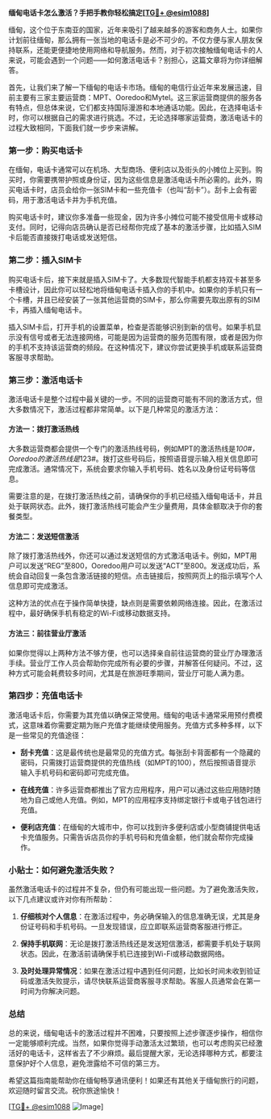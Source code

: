 **缅甸电话卡怎么激活？手把手教你轻松搞定[[TG💪+ @esim1088](https://t.me/s/esim1088)]**

缅甸，这个位于东南亚的国家，近年来吸引了越来越多的游客和商务人士。如果你计划前往缅甸，那么拥有一张当地的电话卡是必不可少的。不仅方便与家人朋友保持联系，还能更便捷地使用网络和导航服务。然而，对于初次接触缅甸电话卡的人来说，可能会遇到一个问题——如何激活电话卡？别担心，这篇文章将为你详细解答。

首先，让我们来了解一下缅甸的电话卡市场。缅甸的电信行业近年来发展迅速，目前主要有三家主要运营商：MPT、Ooredoo和Mytel。这三家运营商提供的服务各有特点，但总体来说，它们都支持国际漫游和本地通话功能。因此，在选择电话卡时，你可以根据自己的需求进行挑选。不过，无论选择哪家运营商，激活电话卡的过程大致相同，下面我们就一步步来讲解。

### 第一步：购买电话卡

在缅甸，电话卡通常可以在机场、大型商场、便利店以及街头的小摊位上买到。购买时，你需要携带护照或身份证，因为这些信息是激活电话卡所必需的。此外，购买电话卡时，店员会给你一张SIM卡和一些充值卡（也叫“刮卡”）。刮卡上会有密码，用于激活电话卡并为手机充值。

购买电话卡时，建议你多准备一些现金，因为许多小摊位可能不接受信用卡或移动支付。同时，记得向店员确认是否已经帮你完成了基本的激活步骤，比如插入SIM卡后能否直接拨打电话或发送短信。

### 第二步：插入SIM卡

购买电话卡后，接下来就是插入SIM卡了。大多数现代智能手机都支持双卡甚至多卡槽设计，因此你可以轻松地将缅甸电话卡插入你的手机中。如果你的手机只有一个卡槽，并且已经安装了一张其他运营商的SIM卡，那么你需要先取出原有的SIM卡，再插入缅甸电话卡。

插入SIM卡后，打开手机的设置菜单，检查是否能够识别到新的信号。如果手机显示没有信号或者无法连接网络，可能是因为运营商的服务范围有限，或者是因为你的手机不支持该运营商的频段。在这种情况下，建议你尝试更换手机或联系运营商客服寻求帮助。

### 第三步：激活电话卡

激活电话卡是整个过程中最关键的一步。不同的运营商可能有不同的激活方式，但大多数情况下，激活过程都非常简单。以下是几种常见的激活方法：

#### 方法一：拨打激活热线

大多数运营商都会提供一个专门的激活热线号码，例如MPT的激活热线是*100#，Ooredoo的激活热线是*123#。拨打这些号码后，按照语音提示输入相关信息即可完成激活。通常情况下，系统会要求你输入手机号码、姓名以及身份证号码等信息。

需要注意的是，在拨打激活热线之前，请确保你的手机已经插入缅甸电话卡，并且处于联网状态。此外，拨打激活热线可能会产生少量费用，具体金额取决于你的套餐类型。

#### 方法二：发送短信激活

除了拨打激活热线外，你还可以通过发送短信的方式激活电话卡。例如，MPT用户可以发送“REG”至800，Ooredoo用户可以发送“ACT”至800。发送成功后，系统会自动回复一条包含激活链接的短信。点击链接后，按照网页上的指示填写个人信息即可完成激活。

这种方法的优点在于操作简单快捷，缺点则是需要依赖网络连接。因此，在激活过程中，最好确保手机有稳定的Wi-Fi或移动数据支持。

#### 方法三：前往营业厅激活

如果你觉得以上两种方法不够方便，也可以选择亲自前往运营商的营业厅办理激活手续。营业厅工作人员会帮助你完成所有必要的步骤，并解答任何疑问。不过，这种方式可能会耗费较多时间，尤其是在旅游旺季期间，营业厅可能人满为患。

### 第四步：充值电话卡

激活电话卡后，你需要为其充值以确保正常使用。缅甸的电话卡通常采用预付费模式，这意味着你需要定期为账户充值才能继续使用服务。充值方式多种多样，以下是一些常见的充值途径：

- **刮卡充值**：这是最传统也是最常见的充值方式。每张刮卡背面都有一个隐藏的密码，只需拨打运营商提供的充值热线（如MPT的100），然后按照语音提示输入手机号码和密码即可完成充值。
  
- **在线充值**：许多运营商都推出了官方应用程序，用户可以通过这些应用随时随地为自己或他人充值。例如，MPT的应用程序支持绑定银行卡或电子钱包进行充值。

- **便利店充值**：在缅甸的大城市中，你可以找到许多便利店或小型商铺提供电话卡充值服务。只需告诉店员你的手机号码和充值金额，他们就会帮你完成操作。

### 小贴士：如何避免激活失败？

虽然激活电话卡的过程并不复杂，但仍有可能出现一些问题。为了避免激活失败，以下几点建议或许对你有所帮助：

1. **仔细核对个人信息**：在激活过程中，务必确保输入的信息准确无误，尤其是身份证号码和手机号码。一旦发现错误，应立即联系运营商客服进行修正。
   
2. **保持手机联网**：无论是拨打激活热线还是发送短信激活，都需要手机处于联网状态。因此，在激活前请确保手机已连接到Wi-Fi或移动数据网络。

3. **及时处理异常情况**：如果在激活过程中遇到任何问题，比如长时间未收到验证码或激活失败提示，请尽快联系运营商客服寻求帮助。客服人员通常会在第一时间为你解决问题。

### 总结

总的来说，缅甸电话卡的激活过程并不困难，只要按照上述步骤逐步操作，相信你一定能够顺利完成。当然，如果你觉得手动激活太过繁琐，也可以考虑购买已经激活好的电话卡，这样省去了不少麻烦。最后提醒大家，无论选择哪种方式，都要注意保护好个人信息，避免泄露给不可信的第三方。

希望这篇指南能帮助你在缅甸畅享通讯便利！如果还有其他关于缅甸旅行的问题，欢迎随时留言交流。祝你旅途愉快！

[[TG💪+ @esim1088](https://t.me/s/esim1088) ![Image](https://i.postimg.cc/4NQfJmqS/Snipaste-2025-05-13-00-14-12.png)]